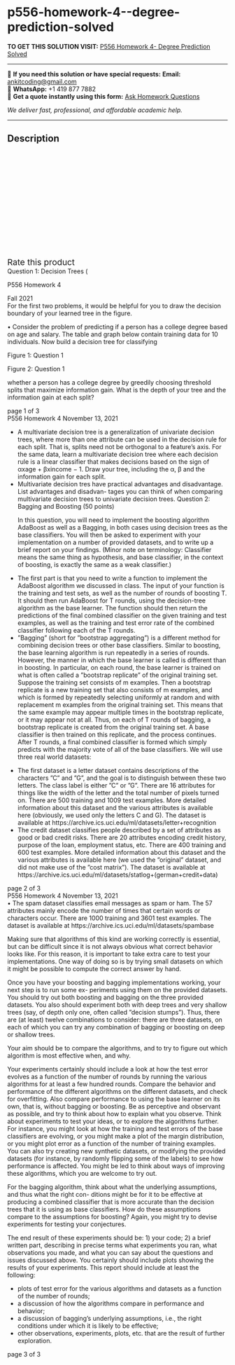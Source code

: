 # p556-homework-4--degree-prediction-solved
**TO GET THIS SOLUTION VISIT:** [P556 Homework 4- Degree Prediction Solved](https://www.ankitcodinghub.com/product/p556-homework-4-degree-prediction-solved/)


---

📩 **If you need this solution or have special requests:** **Email:** ankitcoding@gmail.com  
📱 **WhatsApp:** +1 419 877 7882  
📄 **Get a quote instantly using this form:** [Ask Homework Questions](https://www.ankitcodinghub.com/services/ask-homework-questions/)

*We deliver fast, professional, and affordable academic help.*

---

<h2>Description</h2>



<div class="kk-star-ratings kksr-auto kksr-align-center kksr-valign-top" data-payload="{&quot;align&quot;:&quot;center&quot;,&quot;id&quot;:&quot;99629&quot;,&quot;slug&quot;:&quot;default&quot;,&quot;valign&quot;:&quot;top&quot;,&quot;ignore&quot;:&quot;&quot;,&quot;reference&quot;:&quot;auto&quot;,&quot;class&quot;:&quot;&quot;,&quot;count&quot;:&quot;0&quot;,&quot;legendonly&quot;:&quot;&quot;,&quot;readonly&quot;:&quot;&quot;,&quot;score&quot;:&quot;0&quot;,&quot;starsonly&quot;:&quot;&quot;,&quot;best&quot;:&quot;5&quot;,&quot;gap&quot;:&quot;4&quot;,&quot;greet&quot;:&quot;Rate this product&quot;,&quot;legend&quot;:&quot;0\/5 - (0 votes)&quot;,&quot;size&quot;:&quot;24&quot;,&quot;title&quot;:&quot;P556 Homework 4- Degree Prediction Solved&quot;,&quot;width&quot;:&quot;0&quot;,&quot;_legend&quot;:&quot;{score}\/{best} - ({count} {votes})&quot;,&quot;font_factor&quot;:&quot;1.25&quot;}">

<div class="kksr-stars">

<div class="kksr-stars-inactive">
            <div class="kksr-star" data-star="1" style="padding-right: 4px">


<div class="kksr-icon" style="width: 24px; height: 24px;"></div>
        </div>
            <div class="kksr-star" data-star="2" style="padding-right: 4px">


<div class="kksr-icon" style="width: 24px; height: 24px;"></div>
        </div>
            <div class="kksr-star" data-star="3" style="padding-right: 4px">


<div class="kksr-icon" style="width: 24px; height: 24px;"></div>
        </div>
            <div class="kksr-star" data-star="4" style="padding-right: 4px">


<div class="kksr-icon" style="width: 24px; height: 24px;"></div>
        </div>
            <div class="kksr-star" data-star="5" style="padding-right: 4px">


<div class="kksr-icon" style="width: 24px; height: 24px;"></div>
        </div>
    </div>

<div class="kksr-stars-active" style="width: 0px;">
            <div class="kksr-star" style="padding-right: 4px">


<div class="kksr-icon" style="width: 24px; height: 24px;"></div>
        </div>
            <div class="kksr-star" style="padding-right: 4px">


<div class="kksr-icon" style="width: 24px; height: 24px;"></div>
        </div>
            <div class="kksr-star" style="padding-right: 4px">


<div class="kksr-icon" style="width: 24px; height: 24px;"></div>
        </div>
            <div class="kksr-star" style="padding-right: 4px">


<div class="kksr-icon" style="width: 24px; height: 24px;"></div>
        </div>
            <div class="kksr-star" style="padding-right: 4px">


<div class="kksr-icon" style="width: 24px; height: 24px;"></div>
        </div>
    </div>
</div>


<div class="kksr-legend" style="font-size: 19.2px;">
            <span class="kksr-muted">Rate this product</span>
    </div>
    </div>
<div class="page" title="Page 1">
<div class="layoutArea">
<div class="column">
Question 1: Decision Trees (

P556 Homework 4

</div>
</div>
<div class="layoutArea">
<div class="column">
Fall 2021

</div>
</div>
<div class="layoutArea">
<div class="column">
For the first two problems, it would be helpful for you to draw the decision boundary of your learned tree in the figure.

• Consider the problem of predicting if a person has a college degree based on age and salary. The table and graph below contain training data for 10 individuals. Now build a decision tree for classifying

Figure 1: Question 1

Figure 2: Question 1

whether a person has a college degree by greedily choosing threshold splits that maximize information gain. What is the depth of your tree and the information gain at each split?

</div>
</div>
<div class="layoutArea">
<div class="column">
page 1 of 3

</div>
</div>
</div>
<div class="page" title="Page 2">
<div class="layoutArea">
<div class="column">
P556 Homework 4 November 13, 2021

</div>
</div>
<div class="layoutArea">
<div class="column">
<ul>
<li>A multivariate decision tree is a generalization of univariate decision trees, where more than one attribute can be used in the decision rule for each split. That is, splits need not be orthogonal to a feature’s axis.
For the same data, learn a multivariate decision tree where each decision rule is a linear classifier that makes decisions based on the sign of αxage + βxincome − 1. Draw your tree, including the α, β and the information gain for each split.
</li>
<li>Multivariate decision tres have practical advantages and disadvantage. List advantages and disadvan- tages you can think of when comparing multivariate decision trees to univariate decision trees.
Question 2: Bagging and Boosting (50 points)

In this question, you will need to implement the boosting algorithm AdaBoost as well as a Bagging, in both cases using decision trees as the base classifiers. You will then be asked to experiment with your implementation on a number of provided datasets, and to write up a brief report on your findings. (Minor note on terminology: Classifier means the same thing as hypothesis, and base classifier, in the context of boosting, is exactly the same as a weak classifier.)
</li>
</ul>
<ul>
<li>The first part is that you need to write a function to implement the AdaBoost algorithm we discussed in class. The input of your function is the training and test sets, as well as the number of rounds of boosting T. It should then run AdaBoost for T rounds, using the decision-tree algorithm as the base learner. The function should then return the predictions of the final combined classifier on the given training and test examples, as well as the training and test error rate of the combined classifier following each of the T rounds.</li>
<li>”Bagging” (short for ”bootstrap aggregating”) is a different method for combining decision trees or other base classifiers. Similar to boosting, the base learning algorithm is run repeatedly in a series of rounds. However, the manner in which the base learner is called is different than in boosting. In particular, on each round, the base learner is trained on what is often called a ”bootstrap replicate” of the original training set. Suppose the training set consists of m examples. Then a bootstrap replicate is a new training set that also consists of m examples, and which is formed by repeatedly selecting uniformly at random and with replacement m examples from the original training set. This means that the same example may appear multiple times in the bootstrap replicate, or it may appear not at all. Thus, on each of T rounds of bagging, a bootstrap replicate is created from the original training set. A base classifier is then trained on this replicate, and the process continues. After T rounds, a final combined classifier is formed which simply predicts with the majority vote of all of the base classifiers.
We will use three real world datasets:
</li>
</ul>
<ul>
<li>The first dataset is a letter dataset contains descriptions of the characters ”C” and ”G”, and the goal is to distinguish between these two letters. The class label is either ”C” or ”G”. There are 16 attributes for things like the width of the letter and the total number of pixels turned on. There are 500 training and 1009 test examples. More detailed information about this dataset and the various attributes is available here (obviously, we used only the letters C and G). The dataset is available at https://archive.ics.uci.edu/ml/datasets/letter+recognition</li>
<li>The credit dataset classifies people described by a set of attributes as good or bad credit risks. There are 20 attributes encoding credit history, purpose of the loan, employment status, etc. There are 400 training and 600 test examples. More detailed information about this dataset and the various attributes is available here (we used the ”original” dataset, and did not make use of the ”cost matrix”). The dataset is available at https://archive.ics.uci.edu/ml/datasets/statlog+(german+credit+data)</li>
</ul>
</div>
</div>
<div class="layoutArea">
<div class="column">
page 2 of 3

</div>
</div>
</div>
<div class="page" title="Page 3">
<div class="layoutArea">
<div class="column">
P556 Homework 4 November 13, 2021

</div>
</div>
<div class="layoutArea">
<div class="column">
• The spam dataset classifies email messages as spam or ham. The 57 attributes mainly encode the number of times that certain words or characters occur. There are 1000 training and 3601 test examples. The dataset is available at https://archive.ics.uci.edu/ml/datasets/spambase

Making sure that algorithms of this kind are working correctly is essential, but can be difficult since it is not always obvious what correct behavior looks like. For this reason, it is important to take extra care to test your implementations. One way of doing so is by trying small datasets on which it might be possible to compute the correct answer by hand.

Once you have your boosting and bagging implementations working, your next step is to run some ex- periments using them on the provided datasets. You should try out both boosting and bagging on the three provided datasets. You also should experiment both with deep trees and very shallow trees (say, of depth only one, often called ”decision stumps”). Thus, there are (at least) twelve combinations to consider: there are three datasets, on each of which you can try any combination of bagging or boosting on deep or shallow trees.

Your aim should be to compare the algorithms, and to try to figure out which algorithm is most effective when, and why.

Your experiments certainly should include a look at how the test error evolves as a function of the number of rounds by running the various algorithms for at least a few hundred rounds. Compare the behavior and performance of the different algorithms on the different datasets, and check for overfitting. Also compare performance to using the base learner on its own, that is, without bagging or boosting. Be as perceptive and observant as possible, and try to think about how to explain what you observe. Think about experiments to test your ideas, or to explore the algorithms further. For instance, you might look at how the training and test errors of the base classifiers are evolving, or you might make a plot of the margin distribution, or you might plot error as a function of the number of training examples. You can also try creating new synthetic datasets, or modifying the provided datasets (for instance, by randomly flipping some of the labels) to see how performance is affected. You might be led to think about ways of improving these algorithms, which you are welcome to try out.

For the bagging algorithm, think about what the underlying assumptions, and thus what the right con- ditions might be for it to be effective at producing a combined classifier that is more accurate than the decision trees that it is using as base classifiers. How do these assumptions compare to the assumptions for boosting? Again, you might try to devise experiments for testing your conjectures.

The end result of these experiments should be: 1) your code; 2) a brief written part, describing in precise terms what experiments you ran, what observations you made, and what you can say about the questions and issues discussed above. You certainly should include plots showing the results of your experiments. This report should include at least the following:

<ul>
<li>plots of test error for the various algorithms and datasets as a function of the number of rounds;</li>
<li>a discussion of how the algorithms compare in performance and behavior;</li>
<li>a discussion of bagging’s underlying assumptions, i.e., the right conditions under which it is likely to be effective;</li>
<li>other observations, experiments, plots, etc. that are the result of further exploration.</li>
</ul>
</div>
</div>
<div class="layoutArea">
<div class="column">
page 3 of 3

</div>
</div>
</div>
